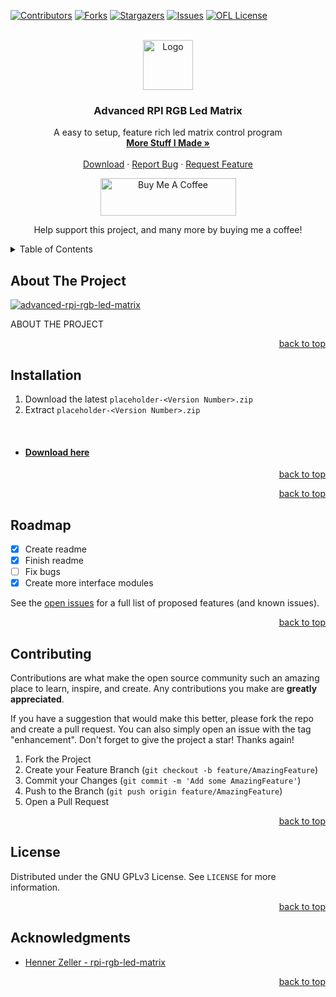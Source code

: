 <div id="top"></div>


[![Contributors][contributors-shield]][contributors-url]
[![Forks][forks-shield]][forks-url]
[![Stargazers][stars-shield]][stars-url]
[![Issues][issues-shield]][issues-url]
[![OFL License][license-shield]][license-url]

<!-- PROJECT LOGO -->
<br />
<div align="center">
  <a href="https://github.com/Differentunic">
    <img src="https://avatars.githubusercontent.com/u/66045103?v=4" alt="Logo" width="80" height="80">
  </a>

  <h3 align="center">Advanced RPI RGB Led Matrix</h3>

  <p align="center">
    A easy to setup, feature rich led matrix control program
    <br />
    <a href="https://github.com/Differentunic?tab=repositories"><strong>More Stuff I Made »</strong></a>
    <br />
    <br />
    <a href="https://github.com/Differentunic/advanced-rpi-rgb-led-matrix/releases/latest">Download</a>
    ·
    <a href="https://github.com/Differentunic/advanced-rpi-rgb-led-matrix/issues">Report Bug</a>
    ·
    <a href="https://github.com/Differentunic/advanced-rpi-rgb-led-matrix/issues">Request Feature</a>
  </p>
  <a href="https://www.buymeacoffee.com/Differentunic" target="_blank"><img src="https://cdn.buymeacoffee.com/buttons/v2/default-yellow.png" alt="Buy Me A Coffee" style="height: 60px !important;width: 217px !important;" ></a>
  
  <a>Help support this project, and many more by buying me a coffee!</a>
  
</div>



<!-- TABLE OF CONTENTS -->
<details>
  <summary>Table of Contents</summary>
  <ol>
    <li><a href="#about-the-project">About The Project</a></li>
    <li><a href="#installation">Installation</a></li>
    <li><a href="#roadmap">Roadmap</a></li>
    <li><a href="#contributing">Contributing</a></li>
    <li><a href="#license">License</a></li>
    <li><a href="#acknowledgments">Acknowledgments</a></li>
  </ol>
</details>



<!-- ABOUT THE PROJECT -->
## About The Project

[![advanced-rpi-rgb-led-matrix][product-screenshot]](placeholder)

ABOUT THE PROJECT

<p align="right"><a href="#top">back to top</a></p>


<!-- Installation -->
## Installation

1. Download the latest `placeholder-<Version Number>.zip`
2. Extract `placeholder-<Version Number>.zip`


<br />

* #### [Download here](https://github.com/Differentunic/advanced-rpi-rgb-led-matrix/releases/latest) 

<p align="right"><a href="#top">back to top</a></p>




<p align="right"><a href="#top">back to top</a></p>



<!-- ROADMAP -->
## Roadmap

- [x] Create readme
- [x] Finish readme
- [ ] Fix bugs
- [x] Create more interface modules

See the [open issues](https://github.com/Differentunic/advanced-rpi-rgb-led-matrix/issues) for a full list of proposed features (and known issues).

<p align="right"><a href="#top">back to top</a></p>



<!-- CONTRIBUTING -->
## Contributing

Contributions are what make the open source community such an amazing place to learn, inspire, and create. Any contributions you make are **greatly appreciated**.

If you have a suggestion that would make this better, please fork the repo and create a pull request. You can also simply open an issue with the tag "enhancement".
Don't forget to give the project a star! Thanks again!

1. Fork the Project
2. Create your Feature Branch (`git checkout -b feature/AmazingFeature`)
3. Commit your Changes (`git commit -m 'Add some AmazingFeature'`)
4. Push to the Branch (`git push origin feature/AmazingFeature`)
5. Open a Pull Request

<p align="right"><a href="#top">back to top</a></p>



<!-- LICENSE -->
## License

Distributed under the GNU GPLv3 License. See `LICENSE` for more information.

<p align="right"><a href="#top">back to top</a></p>



<!-- ACKNOWLEDGMENTS -->
## Acknowledgments

* [Henner Zeller - rpi-rgb-led-matrix]([https://github.com/JulietaUla/Montserrat](https://github.com/hzeller/rpi-rgb-led-matrix))

<p align="right"><a href="#top">back to top</a></p>



<!-- MARKDOWN LINKS & IMAGES -->
<!-- https://www.markdownguide.org/basic-syntax/#reference-style-links -->
[contributors-shield]: https://img.shields.io/github/contributors/Differentunic/advanced-rpi-rgb-led-matrix.svg?style=for-the-badge
[contributors-url]: https://github.com/Differentunic/advanced-rpi-rgb-led-matrix/graphs/contributors
[forks-shield]: https://img.shields.io/github/forks/Differentunic/advanced-rpi-rgb-led-matrix.svg?style=for-the-badge
[forks-url]: https://github.com/Differentunic/advanced-rpi-rgb-led-matrix/network/members
[stars-shield]: https://img.shields.io/github/stars/Differentunic/advanced-rpi-rgb-led-matrix.svg?style=for-the-badge
[stars-url]: https://github.com/Differentunic/advanced-rpi-rgb-led-matrix/stargazers
[issues-shield]: https://img.shields.io/github/issues/Differentunic/advanced-rpi-rgb-led-matrix.svg?style=for-the-badge
[issues-url]: https://github.com/Differentunic/advanced-rpi-rgb-led-matrix/issues
[license-shield]: https://img.shields.io/github/license/Differentunic/advanced-rpi-rgb-led-matrix.svg?style=for-the-badge
[license-url]: https://github.com/Differentunic/advanced-rpi-rgb-led-matrix/blob/main/LICENSE
[product-screenshot]: placeholder
